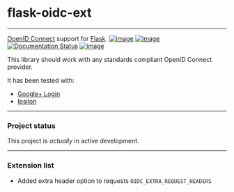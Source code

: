# flask-oidc-ext
---
[OpenID Connect](https://openid.net/connect/) support for [Flask](http://flask.pocoo.org/).
[![image](https://img.shields.io/pypi/v/flask-oidc.svg?style=flat)](https://pypi.python.org/pypi/flask-oidc)
[![image](https://img.shields.io/pypi/dm/flask-oidc.svg?style=flat)](https://pypi.python.org/pypi/flask-oidc)
[![Documentation Status](https://readthedocs.org/projects/flask-oidc/badge/?version=latest)](http://flask-oidc.readthedocs.io/en/latest/?badge=latest)
[![image](https://img.shields.io/travis/puiterwijk/flask-oidc.svg?style=flat)](https://travis-ci.org/puiterwijk/flask-oidc)

This library should work with any standards compliant OpenID Connect provider.

It has been tested with:
  - [Google+ Login](https://developers.google.com/accounts/docs/OAuth2Login)
  - [Ipsilon](https://ipsilon-project.org/)

---
### Project status
This project is *actually* in active development.

---
### Extension list
  - Added extra header option to requests `OIDC_EXTRA_REQUEST_HEADERS`
